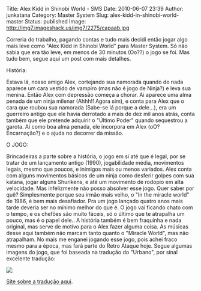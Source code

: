 Title: Alex Kidd in Shinobi World - SMS
Date: 2010-06-07 23:39
Author: junkatana
Category: Master System
Slug: alex-kidd-in-shinobi-world-master
Status: published
Image: http://img7.imageshack.us/img7/2275/capaab.jpg

<!-- PELICAN_BEGIN_SUMMARY -->
Correria do trabalho, pagando contas e tudo mais decidi então jogar algo
mais leve como "Alex Kidd in Shinobi World" para Master System. Só não
sabia que era tão leve, em menos de 30 minutos (Oo??) o jogo se foi. Mas
tudo bem, segue aqui um post com mais detalhes.
<!-- PELICAN_END_SUMMARY -->

História:

Estava lá, nosso amigo Alex, cortejando sua namorada quando do nada aparece um cara
vestido de vampiro (mas não é jogo de Ninja?) e leva sua menina. Então
Alex com depressão começa a chorar. Ai aparece uma alma penada de um
ninja milenar (Ahhh!! Agora sim), e conta para Alex que o cara que
roubou sua namorada (Sabe-se lá porque a dele...), era um guerreiro
antigo que ele havia derrotado a mais de dez mil anos atrás, conta
também que ele pretende adquirir o "Último Poder" quando sequestrou a
garota. Ai como boa alma penada, ele incorpora em Alex (oO? Encarnação?)
e o ajuda no decorrer da missão.


O JOGO:

Brincadeiras a parte sobre a história, o jogo em si até que é legal, por
se tratar de um lançamento antigo (1990), jogabilidade média, movimentos
legais, mesmo que poucos, e inimigos mais ou menos variados. Alex conta
com alguns movimentos básicos de um ninja como desferir golpes com sua
katana, jogar alguns Shurikens, e até um movimento de rodopio em alta
velocidade. Mas infelizmente não posso absolver esse jogo. Quer saber
por quê? Simplesmente porque seu irmão mais velho, o "In the miracle
world" de 1986, é bem mais desafiador. Pra um jogo lançado quatro anos mais tarde
deveria ser no mínimo melhor do que é. O jogo vai ficando chato com o
tempo, e os chefões são muito fáceis, só o último que te atrapalha um
pouco, mas é o papel dele.. A história também é bem
fraquinha e nada original, mas serve de motivo para o Alex fazer alguma
coisa. As músicas desse aqui também não marcam tanto quanto o "Miracle
World", mas não atrapalham. No mais me enganei jogando esse jogo, pois
achei fraco mesmo para a época, mas fará parte do Retro Ataque hoje.
Segue algumas imagens do jogo, que foi baseada na tradução do "Urbano",
por sinal excelente tradução:

[![](http://img97.imageshack.us/img97/3425/alexkiddshinobi.gif)](http://img97.imageshack.us/img97/3425/alexkiddshinobi.gif)

[Site sobre a tradução
aqui](http://www.romhackers.org/modules/PDdownloads/singlefile.php?cid=20&lid=110http://www.romhackers.org/modules/PDdownloads/singlefile.php?cid=20&lid=110).
